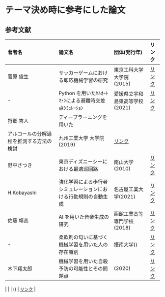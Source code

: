 # テーマ決め時に参考にした論文

## 参考文献

| 著者名                                   | 論文名                                                         | 団体(発行年)                                                                        | リンク                                                                          |
| :--------------------------------------- | :------------------------------------------------------------- | :---------------------------------------------------------------------------------- | :------------------------------------------------------------------------------ |
| 菅原 俊生                                | サッカーゲームにおける即応機械学習の研究                       | 東京工科大学大学院(2015)                                                            | [リンク](https://gamescience.jp/2015/Paper/Sugawara_2015.pdf)                   |
| -                                        | Python を用いたｾﾙｵｰﾄﾏﾄﾝによる避難時交差点ｼﾐｭﾚｰｼｮﾝ              | 愛媛県立宇和島東高等学校(2021)                                                      | [リンク](https://uwajimahigashi-h.esnet.ed.jp/uploads/r32nen04.pdf)             |
| 狩郷 杏人                                | ディープラーニングを用いた                                     |
| アルコールの分解過程を推測する方法の検討 | 九州工業大学 大学院(2019)                                      | [リンク](https://www.jstage.jst.go.jp/article/jceeek/2019/0/2019_268/_pdf/-char/ja) |
| 野中さつき                               | 東京ディズニーシーにおける最適巡回路                           | 南山大学(2010)                                                                      | [リンク](https://www.st.nanzan-u.ac.jp/info/gr-thesis/2013/10se157.pdf)         |
| H.Kobayashi                              | 強化学習による歩行者シミュレーションにおける行動規則の自動生成 | 名古屋工業大学(2021)                                                                | [リンク](https://www.sice.or.jp/org/i-sys/is48/paper/SICE-IS_2021_paper_38.pdf) |
| 佐藤 靖高                                | AI を用いた音楽生成の研究                                      | 函館工業高等専門学校(2018)                                                          | [リンク](https://www.hakodate-ct.ac.jp/~tokai/thesis/2018/2.pdf)                |
| -                                        | 柔軟剤の匂いに基づく機械学習を用いた人の存在識別               | 摂南大学()                                                                          | [リンク](https://www.setsunan.ac.jp/~katada/papers/ssi19.pdf)                   |
| 木下翔太郎                               | 機械学習を用いた自殺予防の可能性とその問題点                   | (2020)                                                                              | [リンク](https://www.jstage.jst.go.jp/article/jsbpjjpp/31/3/31_141/_pdf)        |

| | | () | [リンク]() |
